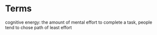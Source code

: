 # Terms

cognitive energy: the amount of mental effort to complete a task, people tend to chose path of least effort
